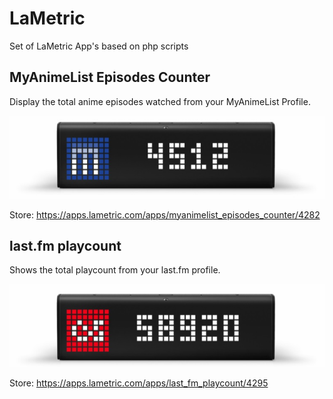 # LaMetric
Set of LaMetric App's based on php scripts

## MyAnimeList Episodes Counter
Display the total anime episodes watched from your MyAnimeList Profile.

![LaMetric MyAnimeList App](https://raw.githubusercontent.com/s3spyd3r/LaMetric/master/images/malmetric.jpg)

Store: https://apps.lametric.com/apps/myanimelist_episodes_counter/4282


## last.fm playcount
Shows the total playcount from your last.fm profile.

![LaMetric lastfm App](https://raw.githubusercontent.com/s3spyd3r/LaMetric/master/images/lastfmmetric.jpg)

Store: https://apps.lametric.com/apps/last_fm_playcount/4295

